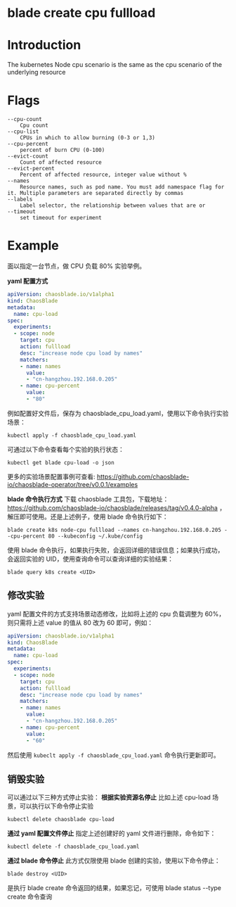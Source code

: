 # blade create cpu fullload

# **Introduction**
The kubernetes Node cpu scenario is the same as the cpu scenario of the underlying resource
# **Flags**

```
--cpu-count
	Cpu count
--cpu-list
	CPUs in which to allow burning (0-3 or 1,3)
--cpu-percent
	percent of burn CPU (0-100)
--evict-count
	Count of affected resource
--evict-percent
	Percent of affected resource, integer value without %
--names
	Resource names, such as pod name. You must add namespace flag for it. Multiple parameters are separated directly by commas
--labels
	Label selector, the relationship between values that are or
--timeout
	set timeout for experiment

```

# **Example**

 面以指定一台节点，做 CPU 负载 80% 实验举例。
 
 **yaml 配置方式** 
 ```yaml
 apiVersion: chaosblade.io/v1alpha1
 kind: ChaosBlade
 metadata:
   name: cpu-load
 spec:
   experiments:
   - scope: node
     target: cpu
     action: fullload
     desc: "increase node cpu load by names"
     matchers:
     - name: names
       value:
       - "cn-hangzhou.192.168.0.205"
     - name: cpu-percent
       value:
       - "80"
 ```
 例如配置好文件后，保存为 chaosblade_cpu_load.yaml，使用以下命令执行实验场景：
  ```
  kubectl apply -f chaosblade_cpu_load.yaml
  ```
  可通过以下命令查看每个实验的执行状态：
  ```
  kubectl get blade cpu-load -o json
  ```
 更多的实验场景配置事例可查看: https://github.com/chaosblade-io/chaosblade-operator/tree/v0.0.1/examples
 
 **blade 命令执行方式**
 下载 chaosblade 工具包，下载地址：https://github.com/chaosblade-io/chaosblade/releases/tag/v0.4.0-alpha ，解压即可使用。还是上述例子，使用 blade 命令执行如下：
 ```shell
 blade create k8s node-cpu fullload --names cn-hangzhou.192.168.0.205 --cpu-percent 80 --kubeconfig ~/.kube/config 
 ```
 使用 blade 命令执行，如果执行失败，会返回详细的错误信息；如果执行成功，会返回实验的 UID，使用查询命令可以查询详细的实验结果：
 ```
 blade query k8s create <UID>
 ```
 
 ## 修改实验
 yaml 配置文件的方式支持场景动态修改，比如将上述的 cpu 负载调整为 60%，则只需将上述 value 的值从 80 改为 60 即可，例如：
 ```yaml
 apiVersion: chaosblade.io/v1alpha1
 kind: ChaosBlade
 metadata:
   name: cpu-load
 spec:
   experiments:
   - scope: node
     target: cpu
     action: fullload
     desc: "increase node cpu load by names"
     matchers:
     - name: names
       value:
       - "cn-hangzhou.192.168.0.205"
     - name: cpu-percent
       value:
       - "60"
 ```
 然后使用 `kubeclt apply -f chaosblade_cpu_load.yaml` 命令执行更新即可。
 
 ## 销毁实验
 可以通过以下三种方式停止实验：
 **根据实验资源名停止**
 比如上述 cpu-load 场景，可以执行以下命令停止实验
 ```
 kubectl delete chaosblade cpu-load
 ```
 
 **通过 yaml 配置文件停止**
 指定上述创建好的 yaml 文件进行删除，命令如下：
 ```
 kubectl delete -f chaosblade_cpu_load.yaml
 ```
 
 **通过 blade 命令停止**
 此方式仅限使用 blade 创建的实验，使用以下命令停止：
 ```
 blade destroy <UID>
 ```
 <UID> 是执行 blade create 命令返回的结果，如果忘记，可使用 blade status --type create 命令查询

